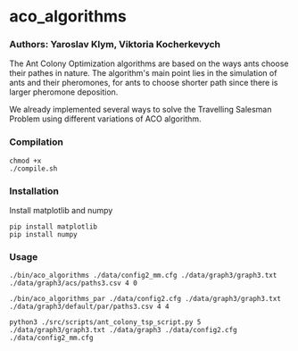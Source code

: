 # aco_algorithms

### Authors: Yaroslav Klym, Viktoria Kocherkevych

The Ant Colony Optimization algorithms are based on the ways ants choose their
pathes in nature. The algorithm's main point lies in the simulation of ants and their pheromones,
for ants to choose shorter path since there is larger pheromone deposition.

We already implemented several ways to solve the Travelling Salesman Problem using different variations of ACO algorithm.

### Compilation

```
chmod +x
./compile.sh
```

### Installation
Install matplotlib and numpy
```
pip install matplotlib
pip install numpy
```

### Usage

```
./bin/aco_algorithms ./data/config2_mm.cfg ./data/graph3/graph3.txt ./data/graph3/acs/paths3.csv 4 0

./bin/aco_algorithms_par ./data/config2.cfg ./data/graph3/graph3.txt ./data/graph3/default/par/paths3.csv 4 4

python3 ./src/scripts/ant_colony_tsp_script.py 5 ./data/graph3/graph3.txt ./data/graph3 ./data/config2.cfg ./data/config2_mm.cfg
```

